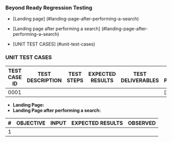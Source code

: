 ### Beyond Ready Regression Testing


- [Landing page] (#landing-page-after-performing-a-search)
- [Landing page after performing a search] (#landing-page-after-performing-a-search)

- [UNIT TEST CASES] (#unit-test-cases)

### UNIT TEST CASES

| TEST CASE ID  | TEST DESCRIPTION | TEST STEPS | EXPECTED RESULTS | TEST DELIVERABLES | TEST PERFORMED |
| ------------- | ---------------- | ---------- | ---------------- | ----------------- | -------------- |
| 0001          |                  |            |                  |                   | [x] YES        |

- **Landing Page:**
- **Landing Page after performing a search:**

| #   | OBJECTIVE | INPUT | EXPECTED RESULTS | OBSERVED |
| --- | --------- | ----- | ---------------- | -------- |
| 1   |           |       |                  |          |



